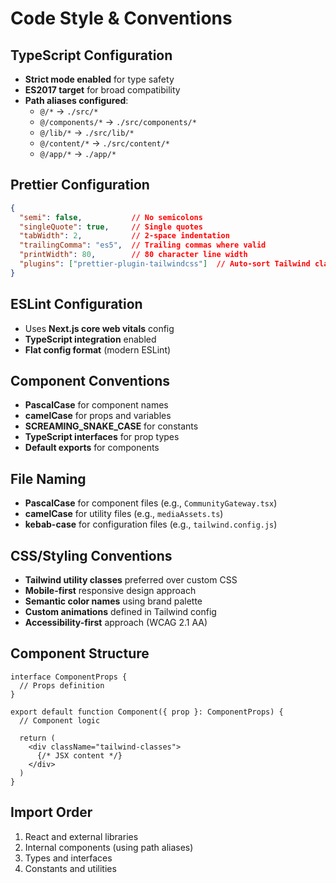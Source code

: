 # Code Style & Conventions

## TypeScript Configuration
- **Strict mode enabled** for type safety
- **ES2017 target** for broad compatibility
- **Path aliases configured**:
  - `@/*` → `./src/*`
  - `@/components/*` → `./src/components/*`
  - `@/lib/*` → `./src/lib/*`
  - `@/content/*` → `./src/content/*`
  - `@/app/*` → `./app/*`

## Prettier Configuration
```json
{
  "semi": false,           // No semicolons
  "singleQuote": true,     // Single quotes
  "tabWidth": 2,           // 2-space indentation
  "trailingComma": "es5",  // Trailing commas where valid
  "printWidth": 80,        // 80 character line width
  "plugins": ["prettier-plugin-tailwindcss"]  // Auto-sort Tailwind classes
}
```

## ESLint Configuration
- Uses **Next.js core web vitals** config
- **TypeScript integration** enabled
- **Flat config format** (modern ESLint)

## Component Conventions
- **PascalCase** for component names
- **camelCase** for props and variables
- **SCREAMING_SNAKE_CASE** for constants
- **TypeScript interfaces** for prop types
- **Default exports** for components

## File Naming
- **PascalCase** for component files (e.g., `CommunityGateway.tsx`)
- **camelCase** for utility files (e.g., `mediaAssets.ts`)
- **kebab-case** for configuration files (e.g., `tailwind.config.js`)

## CSS/Styling Conventions
- **Tailwind utility classes** preferred over custom CSS
- **Mobile-first** responsive design approach
- **Semantic color names** using brand palette
- **Custom animations** defined in Tailwind config
- **Accessibility-first** approach (WCAG 2.1 AA)

## Component Structure
```tsx
interface ComponentProps {
  // Props definition
}

export default function Component({ prop }: ComponentProps) {
  // Component logic
  
  return (
    <div className="tailwind-classes">
      {/* JSX content */}
    </div>
  )
}
```

## Import Order
1. React and external libraries
2. Internal components (using path aliases)
3. Types and interfaces
4. Constants and utilities